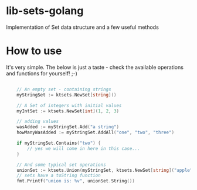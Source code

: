 # lib-sets-golang

Implementation of Set data structure and a few useful methods

# How to use

It's very simple. The below is just a taste - check the available operations and functions for yourself! ;-)

```go

    // An empty set - containing strings
    myStringSet := ktsets.NewSet[string]()

    // A Set of integers with initial values
    myIntSet := ktsets.NewSet[int](1, 2, 3)

    // adding values
    wasAdded := myStringSet.Add("a string")
    howManyWasAdded := myStringSet.AddAll("one", "two", "three")

    if myStringSet.Contains("two") {
        // yes we will come in here in this case...
    }

    // And some typical set operations
    unionSet := ktsets.Union(myStringSet, ktsets.NewSet[string]("apple", "orange"))
    // sets have a toString function
    fmt.Printf("union is: %v", unionSet.String())

```

